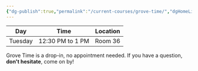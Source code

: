 ```yaml
---
{"dg-publish":true,"permalink":"/current-courses/grove-time/","dgHomeLink":false}
---
```


Day|Time|Location
-|-|-
Tuesday|12:30 PM to 1 PM|Room 36

Grove Time is a drop-in, no appointment needed.
If you have a question, **don't hesitate**, come on by!